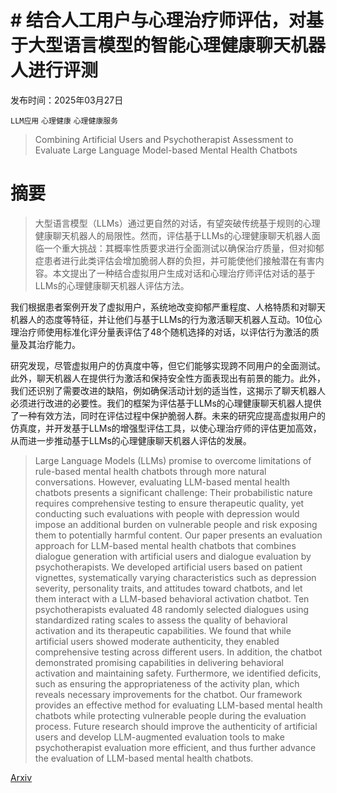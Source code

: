 # # 结合人工用户与心理治疗师评估，对基于大型语言模型的智能心理健康聊天机器人进行评测

发布时间：2025年03月27日

`LLM应用` `心理健康` `心理健康服务`

> Combining Artificial Users and Psychotherapist Assessment to Evaluate Large Language Model-based Mental Health Chatbots

# 摘要

> 大型语言模型（LLMs）通过更自然的对话，有望突破传统基于规则的心理健康聊天机器人的局限性。然而，评估基于LLMs的心理健康聊天机器人面临一个重大挑战：其概率性质要求进行全面测试以确保治疗质量，但对抑郁症患者进行此类评估会增加脆弱人群的负担，并可能使他们接触潜在有害内容。本文提出了一种结合虚拟用户生成对话和心理治疗师评估对话的基于LLMs的心理健康聊天机器人评估方法。

我们根据患者案例开发了虚拟用户，系统地改变抑郁严重程度、人格特质和对聊天机器人的态度等特征，并让他们与基于LLMs的行为激活聊天机器人互动。10位心理治疗师使用标准化评分量表评估了48个随机选择的对话，以评估行为激活的质量及其治疗能力。

研究发现，尽管虚拟用户的仿真度中等，但它们能够实现跨不同用户的全面测试。此外，聊天机器人在提供行为激活和保持安全性方面表现出有前景的能力。此外，我们还识别了需要改进的缺陷，例如确保活动计划的适当性，这揭示了聊天机器人必须进行改进的必要性。我们的框架为评估基于LLMs的心理健康聊天机器人提供了一种有效方法，同时在评估过程中保护脆弱人群。未来的研究应提高虚拟用户的仿真度，并开发基于LLMs的增强型评估工具，以使心理治疗师的评估更加高效，从而进一步推动基于LLMs的心理健康聊天机器人评估的发展。

> Large Language Models (LLMs) promise to overcome limitations of rule-based mental health chatbots through more natural conversations. However, evaluating LLM-based mental health chatbots presents a significant challenge: Their probabilistic nature requires comprehensive testing to ensure therapeutic quality, yet conducting such evaluations with people with depression would impose an additional burden on vulnerable people and risk exposing them to potentially harmful content. Our paper presents an evaluation approach for LLM-based mental health chatbots that combines dialogue generation with artificial users and dialogue evaluation by psychotherapists. We developed artificial users based on patient vignettes, systematically varying characteristics such as depression severity, personality traits, and attitudes toward chatbots, and let them interact with a LLM-based behavioral activation chatbot. Ten psychotherapists evaluated 48 randomly selected dialogues using standardized rating scales to assess the quality of behavioral activation and its therapeutic capabilities. We found that while artificial users showed moderate authenticity, they enabled comprehensive testing across different users. In addition, the chatbot demonstrated promising capabilities in delivering behavioral activation and maintaining safety. Furthermore, we identified deficits, such as ensuring the appropriateness of the activity plan, which reveals necessary improvements for the chatbot. Our framework provides an effective method for evaluating LLM-based mental health chatbots while protecting vulnerable people during the evaluation process. Future research should improve the authenticity of artificial users and develop LLM-augmented evaluation tools to make psychotherapist evaluation more efficient, and thus further advance the evaluation of LLM-based mental health chatbots.

[Arxiv](https://arxiv.org/abs/2503.21540)